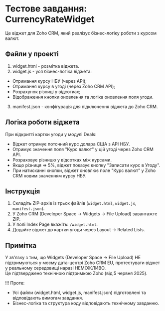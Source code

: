 # Тестове завдання: CurrencyRateWidget
Це віджет для Zoho CRM, який реалізує бізнес-логіку роботи з курсом валют.

## Файли у проекті

 1. widget.html - розмітка віджета.
 2. widget.js - уся бізнес-логіка віджета:
  - Отримання курсу НБУ (через API);
  - Отримання курсу в угоді (через Zoho CRM API);
  - Розрахунок різниці у відсотках;
  - Відображення кнопки оновлення та логіка оновлення поля угоди.
 3. manifest.json - конфігурація для підключення віджета до Zoho CRM.

## Логіка роботи віджета

При відкритті картки угоди у модулі Deals:
  - Віджет отримує поточний курс долара США з API НБУ.
  - Отримує значення поля "Курс валют" у цій угоді через Zoho CRM API.
  - Розраховує різницю у відсотках між курсами.
  - Якщо різниця => 5%, віджет показує кнопку "Записати курс в Угоду".
  - При натисканні кнопки, віджет оновлює поле "Курс валют" у Zoho CRM новим значенням курсу НБУ.

## Інструкція

1. Складіть ZIP-архів із трьох файлів (`widget.html`, `widget.js`, `manifest.json`).
2. У Zoho CRM (Developer Space -> Widgets -> File Upload) завантажте ZIP.
3. У полі Index Page вкажіть: `/widget.html`.
4. Додайте віджет до картки угоди через Layout -> Related Lists.

## Примітка

У зв'язку з тим, що Widgets (Developer Space -> File Upload) НЕ підтримуються у моєму дата-центрі Zoho CRM EU, протестувати віджет у реальному середовищі наразі НЕМОЖЛИВО.  
Це підтверджено технічною підтримкою Zoho (від 5 червня 2025).

!!! Проте:
- Усі файли (widget.html, widget.js, manifest.json) підготовлені та відповідають вимогам завдання.  
- Бізнес-логіка та структура коду відповідають технічному завданню.

